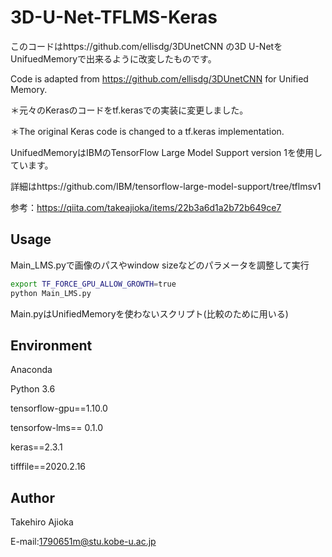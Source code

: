 # 3D-U-Net-TFLMS-Keras

このコードはhttps://github.com/ellisdg/3DUnetCNN の3D U-NetをUnifuedMemoryで出来るように改変したものです。

Code is adapted from https://github.com/ellisdg/3DUnetCNN for Unified Memory.

＊元々のKerasのコードをtf.kerasでの実装に変更しました。

＊The original Keras code is changed to a tf.keras implementation.

UnifuedMemoryはIBMのTensorFlow Large Model Support version 1を使用しています。

詳細はhttps://github.com/IBM/tensorflow-large-model-support/tree/tflmsv1

参考：https://qiita.com/takeajioka/items/22b3a6d1a2b72b649ce7


## Usage
Main_LMS.pyで画像のパスやwindow sizeなどのパラメータを調整して実行

```bash
export TF_FORCE_GPU_ALLOW_GROWTH=true
python Main_LMS.py
```
Main.pyはUnifiedMemoryを使わないスクリプト(比較のために用いる)

## Environment
Anaconda

Python 3.6

tensorflow-gpu==1.10.0

tensorfow-lms== 0.1.0

keras==2.3.1

tifffile==2020.2.16

## Author
Takehiro Ajioka

E-mail:1790651m@stu.kobe-u.ac.jp
